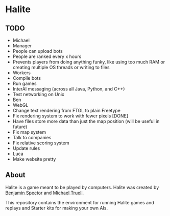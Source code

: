 # Halite

## TODO
- Michael
 - Manager
  - People can upload bots
  - People are ranked every x hours
  - Prevents players from doing anything funky, like using too much RAM or creating multiple OS threads or writing to files
 - Workers
  - Compile bots
  - Run games
 - InterAI messaging (across all Java, Python, and C++)
 - Test networking on Unix
- Ben
 - WebGL
 - Change text rendering from FTGL to plain Freetype
 - Fix rendering system to work with fewer pixels [DONE]
 - Have files store more data than just the map position (will be useful in future)
 - Fix map system
 - Talk to companies
 - Fix relative scoring system
 - Update rules
- Luca
 - Make website pretty

## About
Halite is a game meant to be played by computers. Halite was created by [Benjamin Spector](https://github.com/Sydriax "Benjamin Spector") and [Michael Truell](https://github.com/truell20 "Michael Truell").

This repository contains the environment for running Halite games and replays and Starter kits for making your own AIs.
